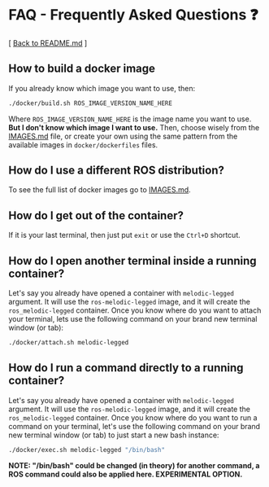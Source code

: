 # FAQ - Frequently Asked Questions ❓
[ [Back to README.md](../README.md) ]

## How to build a docker image
If you already know which image you want to use, then:
```bash
./docker/build.sh ROS_IMAGE_VERSION_NAME_HERE
```
Where `ROS_IMAGE_VERSION_NAME_HERE` is the image name you want to use.
**But I don't know which image I want to use.** Then, choose wisely from the [IMAGES.md](IMAGES.md) file, or create your own using the same pattern from the available images in `docker/dockerfiles` files.

## How do I use a different ROS distribution?
To see the full list of docker images go to [IMAGES.md](IMAGES.md).

## How do I get out of the container?
If it is your last terminal, then just put `exit` or use the `Ctrl+D` shortcut.

## How do I open another terminal inside a running container?
Let's say you already have opened a container with `melodic-legged` argument. It will use the `ros-melodic-legged` image, and it will create the `ros_melodic-legged` container.
Once you know where do you want to attach your terminal, lets use the following command on your brand new terminal window (or tab):

```bash
./docker/attach.sh melodic-legged
```

## How do I run a command directly to a running container?
Let's say you already have opened a container with `melodic-legged` argument. It will use the `ros-melodic-legged` image, and it will create the `ros_melodic-legged` container.
Once you know where do you want to run a command on your terminal, let's use the following command on your brand new terminal window (or tab) to just start a new bash instance:

```bash
./docker/exec.sh melodic-legged "/bin/bash"
```

**NOTE: "/bin/bash" could be changed (in theory) for another command, a ROS command could also be applied here. EXPERIMENTAL OPTION.**
